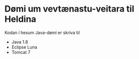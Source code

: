 # Dømi um vevtænastu-veitara til  Heldina

Kodan í hesum Java-dømi er skriva til

* Java 1.8
* Eclipse Luna 
* Tomcat 7
